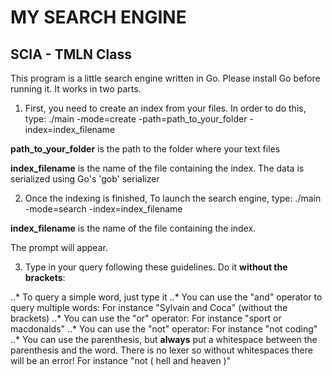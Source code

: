# MY SEARCH ENGINE
## SCIA - TMLN Class

This program is a little search engine written in Go.
Please install Go before running it.
It works in two parts.

1. First, you need to create an index from your files. In order to do this, type:
./main -mode=create -path=path_to_your_folder -index=index_filename

**path_to_your_folder** is the path to the folder where your text files

**index_filename** is the name of the file containing the index. The data is serialized using Go's 'gob' serializer

2. Once the indexing is finished, To launch the search engine, type:
./main -mode=search -index=index_filename

**index_filename** is the name of the file containing the index.

The prompt will appear.

3. Type in your query following these guidelines. Do it **without the brackets**:

..* To query a simple word, just type it
..* You can use the "and" operator to query multiple words: 
For instance "Sylvain and Coca" (without the brackets)
..* You can use the "or" operator:
For instance "sport or macdonalds" 
..* You can use the "not" operator:
For instance "not coding"
..* You can use the parenthesis, but **always** put a whitespace between the parenthesis and the word.
There is no lexer so without whitespaces there will be an error!
For instance "not ( hell and heaven )"

